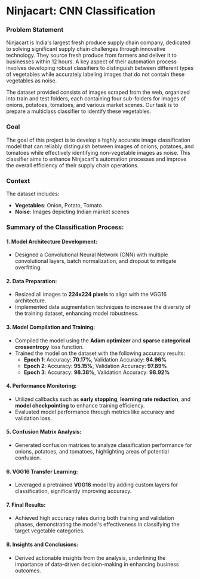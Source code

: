 # Ninjacart: CNN Classification
### Problem Statement
Ninjacart is India's largest fresh produce supply chain company, dedicated to solving significant supply chain challenges through innovative technology. They source fresh produce from farmers and deliver it to businesses within 12 hours. A key aspect of their automation process involves developing robust classifiers to distinguish between different types of vegetables while accurately labeling images that do not contain these vegetables as noise.

The dataset provided consists of images scraped from the web, organized into train and test folders, each containing four sub-folders for images of onions, potatoes, tomatoes, and various market scenes. Our task is to prepare a multiclass classifier to identify these vegetables.

### Goal
The goal of this project is to develop a highly accurate image classification model that can reliably distinguish between images of onions, potatoes, and tomatoes while effectively identifying non-vegetable images as noise. This classifier aims to enhance Ninjacart's automation processes and improve the overall efficiency of their supply chain operations.

### Context
The dataset includes:
- **Vegetables**: Onion, Potato, Tomato
- **Noise**: Images depicting Indian market scenes

### Summary of the Classification Process:

#### 1. Model Architecture Development:
- Designed a Convolutional Neural Network (CNN) with multiple convolutional layers, batch normalization, and dropout to mitigate overfitting.

#### 2. Data Preparation:
- Resized all images to **224x224 pixels** to align with the VGG16 architecture.
- Implemented data augmentation techniques to increase the diversity of the training dataset, enhancing model robustness.

#### 3. Model Compilation and Training:
- Compiled the model using the **Adam optimizer** and **sparse categorical crossentropy** loss function.
- Trained the model on the dataset with the following accuracy results:
  - **Epoch 1**: Accuracy: **70.17%**, Validation Accuracy: **94.96%**
  - **Epoch 2**: Accuracy: **95.15%**, Validation Accuracy: **97.89%**
  - **Epoch 3**: Accuracy: **98.38%**, Validation Accuracy: **98.92%**

#### 4. Performance Monitoring:
- Utilized callbacks such as **early stopping**, **learning rate reduction**, and **model checkpointing** to enhance training efficiency.
- Evaluated model performance through metrics like accuracy and validation loss.

#### 5. Confusion Matrix Analysis:
- Generated confusion matrices to analyze classification performance for onions, potatoes, and tomatoes, highlighting areas of potential confusion.

#### 6. VGG16 Transfer Learning:
- Leveraged a pretrained **VGG16** model by adding custom layers for classification, significantly improving accuracy.

#### 7. Final Results:
- Achieved high accuracy rates during both training and validation phases, demonstrating the model's effectiveness in classifying the target vegetable categories.

#### 8. Insights and Conclusions:
- Derived actionable insights from the analysis, underlining the importance of data-driven decision-making in enhancing business outcomes.

